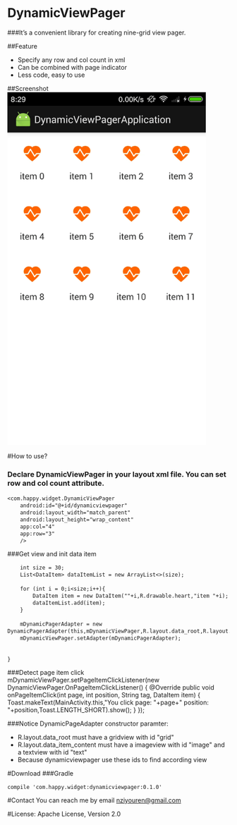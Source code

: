 # DynamicViewPager
###It’s a convenient library for creating nine-grid view pager. 

##Feature
* Specify any row and col count in xml
* Can be combined with page indicator
* Less code, easy to use


##Screenshot
<img src="https://raw.githubusercontent.com/nziyouren/DynamicViewPager/master/images/screenshot-2.gif" alt="Drawing" width="450px" />
  
  

#How to use?

### Declare DynamicViewPager in your layout xml file. You can set row and col count attribute.

    <com.happy.widget.DynamicViewPager
        android:id="@+id/dynamicviewpager"
        android:layout_width="match_parent"
        android:layout_height="wrap_content"
        app:col="4"
        app:row="3"
        />
        
###Get view and init data item

 
        int size = 30;
        List<DataItem> dataItemList = new ArrayList<>(size);

        for (int i = 0;i<size;i++){
            DataItem item = new DataItem(""+i,R.drawable.heart,"item "+i);
            dataItemList.add(item);
        }

        mDynamicPagerAdapter = new DynamicPagerAdapter(this,mDynamicViewPager,R.layout.data_root,R.layout.data_item_content,dataItemList);
        mDynamicViewPager.setAdapter(mDynamicPagerAdapter);


    }

    
###Detect page item click
      mDynamicViewPager.setPageItemClickListener(new DynamicViewPager.OnPageItemClickListener() {
            @Override
            public void onPageItemClick(int page, int position, String tag, DataItem item) {
                Toast.makeText(MainActivity.this,"You click page: "+page+" position: "+position,Toast.LENGTH_SHORT).show();
            }
        });

    
###Notice
DynamicPageAdapter constructor paramter:

* R.layout.data_root must have a gridview with id "grid"
* R.layout.data_item_content must have a imageview with id "image" and a textview with id "text"
* Because dynamicviewpager use these ids to find according view

#Download
###Gradle

    compile 'com.happy.widget:dynamicviewpager:0.1.0'


#Contact
You can reach me by email nziyouren@gmail.com

#License:
Apache License, Version 2.0
